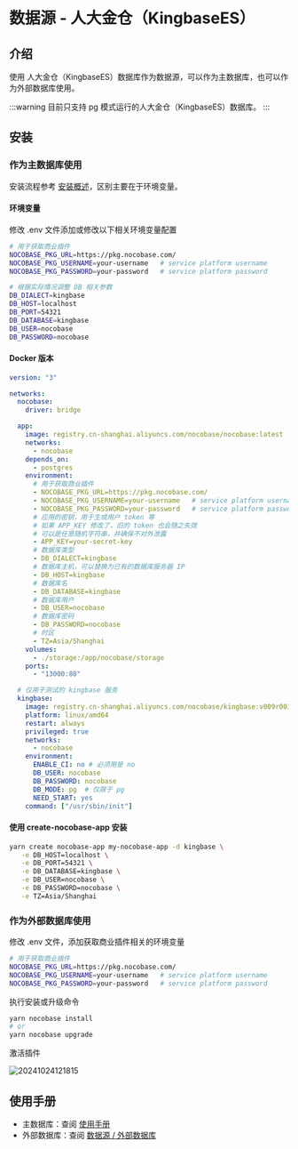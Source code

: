 # 数据源 - 人大金仓（KingbaseES）

<PluginInfo commercial="true" name="data-source-kingbase"></PluginInfo>

## 介绍

使用 人大金仓（KingbaseES）数据库作为数据源，可以作为主数据库，也可以作为外部数据库使用。

:::warning
目前只支持 pg 模式运行的人大金仓（KingbaseES）数据库。
:::

## 安装

### 作为主数据库使用

安装流程参考 [安装概述](/welcome/getting-started/installation)，区别主要在于环境变量。

#### 环境变量

修改 .env 文件添加或修改以下相关环境变量配置

```bash
# 用于获取商业插件
NOCOBASE_PKG_URL=https://pkg.nocobase.com/
NOCOBASE_PKG_USERNAME=your-username   # service platform username
NOCOBASE_PKG_PASSWORD=your-password   # service platform password

# 根据实际情况调整 DB 相关参数
DB_DIALECT=kingbase
DB_HOST=localhost
DB_PORT=54321
DB_DATABASE=kingbase
DB_USER=nocobase
DB_PASSWORD=nocobase
```

#### Docker 版本

```yml
version: "3"

networks:
  nocobase:
    driver: bridge

  app:
    image: registry.cn-shanghai.aliyuncs.com/nocobase/nocobase:latest
    networks:
      - nocobase
    depends_on:
      - postgres
    environment:
      # 用于获取商业插件
      - NOCOBASE_PKG_URL=https://pkg.nocobase.com/
      - NOCOBASE_PKG_USERNAME=your-username   # service platform username
      - NOCOBASE_PKG_PASSWORD=your-password   # service platform password
      # 应用的密钥，用于生成用户 token 等
      # 如果 APP_KEY 修改了，旧的 token 也会随之失效
      # 可以是任意随机字符串，并确保不对外泄露
      - APP_KEY=your-secret-key
      # 数据库类型
      - DB_DIALECT=kingbase
      # 数据库主机，可以替换为已有的数据库服务器 IP
      - DB_HOST=kingbase
      # 数据库名
      - DB_DATABASE=kingbase
      # 数据库用户
      - DB_USER=nocobase
      # 数据库密码
      - DB_PASSWORD=nocobase
      # 时区
      - TZ=Asia/Shanghai
    volumes:
      - ./storage:/app/nocobase/storage
    ports:
      - "13000:80"

  # 仅用于测试的 kingbase 服务
  kingbase:
    image: registry.cn-shanghai.aliyuncs.com/nocobase/kingbase:v009r001c001b0030_single_x86
    platform: linux/amd64
    restart: always
    privileged: true
    networks:
      - nocobase
    environment:
      ENABLE_CI: no # 必须用是 no
      DB_USER: nocobase
      DB_PASSWORD: nocobase
      DB_MODE: pg  # 仅限于 pg
      NEED_START: yes
    command: ["/usr/sbin/init"]
```

#### 使用 create-nocobase-app 安装

```bash
yarn create nocobase-app my-nocobase-app -d kingbase \
   -e DB_HOST=localhost \
   -e DB_PORT=54321 \
   -e DB_DATABASE=kingbase \
   -e DB_USER=nocobase \
   -e DB_PASSWORD=nocobase \
   -e TZ=Asia/Shanghai
```

### 作为外部数据库使用

修改 .env 文件，添加获取商业插件相关的环境变量

```bash
# 用于获取商业插件
NOCOBASE_PKG_URL=https://pkg.nocobase.com/
NOCOBASE_PKG_USERNAME=your-username   # service platform username
NOCOBASE_PKG_PASSWORD=your-password   # service platform password
```

执行安装或升级命令

```bash
yarn nocobase install
# or
yarn nocobase upgrade
```

激活插件

![20241024121815](https://static-docs.nocobase.com/20241024121815.png)

## 使用手册

- 主数据库：查阅 [使用手册](/handbook)
- 外部数据库：查阅 [数据源 / 外部数据库](/handbook/data-source-manager/external-database) 